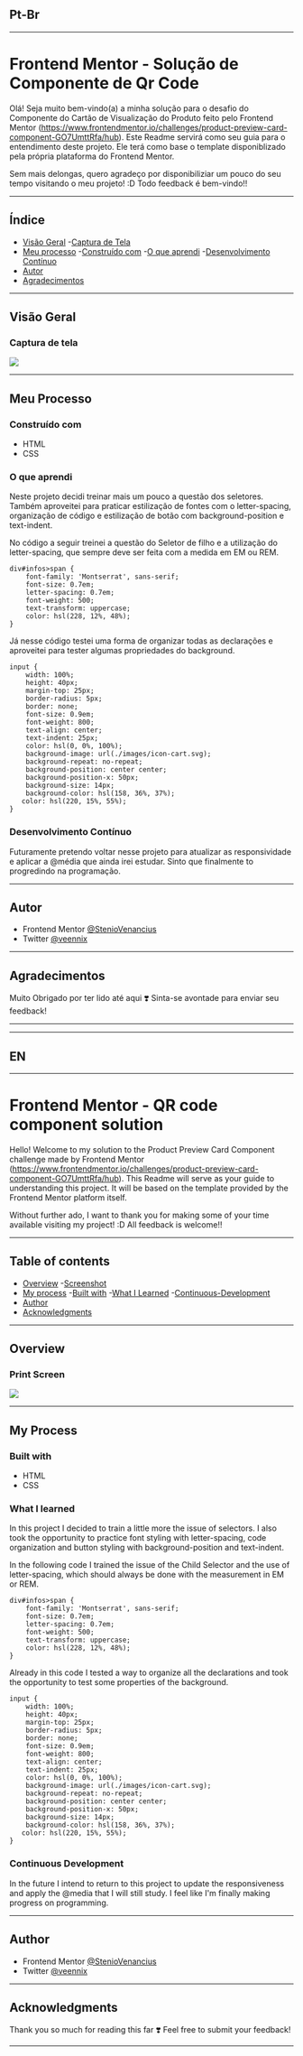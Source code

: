 ## Pt-Br
------------------------------------------------------------------------------------------------------------------------------------------------ 
# Frontend Mentor - Solução de Componente de Qr Code
Olá! 
Seja muito bem-vindo(a) a minha solução para o desafio do Componente do Cartão de Visualização do Produto feito pelo Frontend Mentor (https://www.frontendmentor.io/challenges/product-preview-card-component-GO7UmttRfa/hub). Este Readme servirá como seu guia para o entendimento deste projeto. Ele terá como base o template disponiblizado pela própria plataforma do Frontend Mentor.

Sem mais delongas, quero agradeço por disponibiliziar um pouco do seu tempo visitando o meu projeto! :D
Todo feedback é bem-vindo!!

------------------------------------------------------------------------------------------------------------------------------------------------

## Índice

- [Visão Geral](#visão-geral)
    -[Captura de Tela](#captura-de-tela)
- [Meu processo](#meu-processo)
    -[Construído com](#construído-com)
    -[O que aprendi](#o-que-aprendi)
    -[Desenvolvimento Contínuo](#desenvolvimento-contínuo)
- [Autor](#autor)
- [Agradecimentos](#agradecimentos)

------------------------------------------------------------------------------------------------------------------------------------------------

## Visão Geral
### Captura de tela
![](./Design/Desktop.png)

------------------------------------------------------------------------------------------------------------------------------------------------

## Meu Processo 
### Construído com 
- HTML 
- CSS

### O que aprendi 
Neste projeto decidi treinar mais um pouco a questão dos seletores. Também aproveitei para praticar estilização de fontes com o letter-spacing, organização de código e estilização de botão com background-position e text-indent.

No código a seguir treinei a questão do Seletor de filho e a utilização do letter-spacing, que sempre deve ser feita com a medida em EM ou REM.
``` Seletor de Filho + lettring-Spacing
div#infos>span {
    font-family: 'Montserrat', sans-serif;
    font-size: 0.7em;
    letter-spacing: 0.7em;
    font-weight: 500;
    text-transform: uppercase;
    color: hsl(228, 12%, 48%);
}
```
Já nesse código testei uma forma de organizar todas as declarações e aproveitei para tester algumas propriedades do background. 
``` Organização de Seletor + Estilização de background 
input {
    width: 100%;
    height: 40px;
    margin-top: 25px;
    border-radius: 5px;
    border: none;
    font-size: 0.9em;
    font-weight: 800;
    text-align: center;
    text-indent: 25px;
    color: hsl(0, 0%, 100%);
    background-image: url(./images/icon-cart.svg);
    background-repeat: no-repeat;
    background-position: center center;
    background-position-x: 50px;
    background-size: 14px;
    background-color: hsl(158, 36%, 37%);
   color: hsl(220, 15%, 55%);
}
```

### Desenvolvimento Contínuo
Futuramente pretendo voltar nesse projeto para atualizar as responsividade e aplicar a @média que ainda irei estudar. Sinto que finalmente to progredindo na programação. 

------------------------------------------------------------------------------------------------------------------------------------------------

## Autor 
- Frontend Mentor [@StenioVenancius](frontendmentor.io/profile/StenioVenancius)
- Twitter [@veennix](https://twitter.com/veennix)

------------------------------------------------------------------------------------------------------------------------------------------------

## Agradecimentos 
Muito Obrigado por ter lido até aqui ❣️
Sinta-se avontade para enviar seu feedback!

------------------------------------------------------------------------------------------------------------------------------------------------
------------------------------------------------------------------------------------------------------------------------------------------------
## EN
------------------------------------------------------------------------------------------------------------------------------------------------

# Frontend Mentor - QR code component solution
Hello! 
Welcome to my solution to the Product Preview Card Component challenge made by Frontend Mentor (https://www.frontendmentor.io/challenges/product-preview-card-component-GO7UmttRfa/hub). This Readme will serve as your guide to understanding this project. It will be based on the template provided by the Frontend Mentor platform itself.

Without further ado, I want to thank you for making some of your time available visiting my project! :D
All feedback is welcome!!

------------------------------------------------------------------------------------------------------------------------------------------------

## Table of contents
- [Overview](#Overview)
    -[Screenshot](#screenshot)
- [My process](#my-process)
    -[Built with](#built-with)
    -[What I Learned](#What-I-Learned)
    -[Continuous-Development](#Continuous-Development)
- [Author](#author)
- [Acknowledgments](#acknowledgments)

------------------------------------------------------------------------------------------------------------------------------------------------

## Overview
### Print Screen
![](./Design/Desktop.png)

------------------------------------------------------------------------------------------------------------------------------------------------

## My Process
### Built with
- HTML
- CSS

### What I learned
In this project I decided to train a little more the issue of selectors. I also took the opportunity to practice font styling with letter-spacing, code organization and button styling with background-position and text-indent.

In the following code I trained the issue of the Child Selector and the use of letter-spacing, which should always be done with the measurement in EM or REM.
``` Child Selector + lettring-Spacing
div#infos>span {
    font-family: 'Montserrat', sans-serif;
    font-size: 0.7em;
    letter-spacing: 0.7em;
    font-weight: 500;
    text-transform: uppercase;
    color: hsl(228, 12%, 48%);
}
```
Already in this code I tested a way to organize all the declarations and took the opportunity to test some properties of the background. 
``` Selector Organization + Background Styling 
input {
    width: 100%;
    height: 40px;
    margin-top: 25px;
    border-radius: 5px;
    border: none;
    font-size: 0.9em;
    font-weight: 800;
    text-align: center;
    text-indent: 25px;
    color: hsl(0, 0%, 100%);
    background-image: url(./images/icon-cart.svg);
    background-repeat: no-repeat;
    background-position: center center;
    background-position-x: 50px;
    background-size: 14px;
    background-color: hsl(158, 36%, 37%);
   color: hsl(220, 15%, 55%);
}
```

### Continuous Development
In the future I intend to return to this project to update the responsiveness and apply the @media that I will still study. I feel like I'm finally making progress on programming. 

------------------------------------------------------------------------------------------------------------------------------------------------

## Author
- Frontend Mentor [@StenioVenancius](frontendmentor.io/profile/StenioVenancius)
- Twitter [@veennix](https://twitter.com/veennix)

------------------------------------------------------------------------------------------------------------------------------------------------

## Acknowledgments
Thank you so much for reading this far ❣️
Feel free to submit your feedback!

------------------------------------------------------------------------------------------------------------------------------------------------